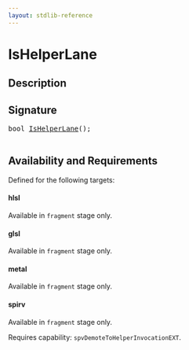 ```yaml
---
layout: stdlib-reference
---
```


# IsHelperLane

## Description





## Signature 

<pre>
<span class="code_keyword">bool</span> <a href="ishelperlane-028.md">IsHelperLane</a>();

</pre>

## Availability and Requirements

Defined for the following targets:

#### hlsl
Available in `fragment` stage only.

#### glsl
Available in `fragment` stage only.

#### metal
Available in `fragment` stage only.

#### spirv
Available in `fragment` stage only.

Requires capability: `spvDemoteToHelperInvocationEXT`.



<script>
// Fix .md links to .html when on ReadTheDocs
if (window.location.hostname.includes('readthedocs') || 
    window.location.hostname.includes('rtfd.io')) {
  document.addEventListener('DOMContentLoaded', function() {
    const links = document.querySelectorAll('a');
    links.forEach(link => {
      if (link.getAttribute('href') && link.getAttribute('href').endsWith('.md')) {
        link.href = link.href.replace(/\.md($|#|\?)/, '.html$1');
      }
    });
  });
}
</script>
